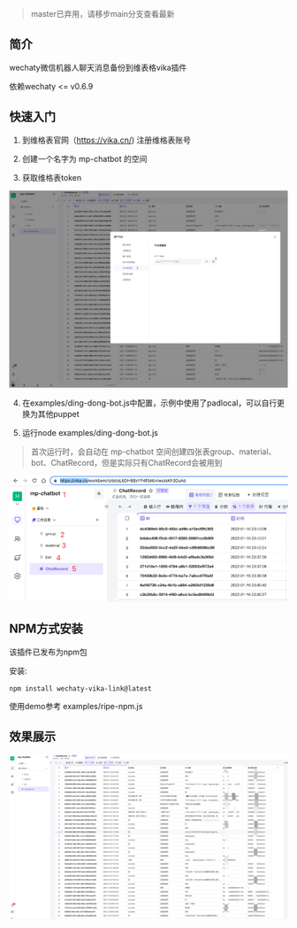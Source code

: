 > master已弃用，请移步main分支查看最新

## 简介

wechaty微信机器人聊天消息备份到维表格vika插件

依赖wechaty <= v0.6.9

## 快速入门

1. 到维格表官网（https://vika.cn/) 注册维格表账号

2. 创建一个名字为 mp-chatbot 的空间

3. 获取维格表token

![vika](./doc/images/vika_token.png)

4. 在examples/ding-dong-bot.js中配置，示例中使用了padlocal，可以自行更换为其他puppet

5. 运行node examples/ding-dong-bot.js

> 首次运行时，会自动在 mp-chatbot 空间创建四张表group、material、bot、ChatRecord，但是实际只有ChatRecord会被用到

![vika](./doc/images/vika.png)

## NPM方式安装

该插件已发布为npm包

安装:

```
npm install wechaty-vika-link@latest

```

使用demo参考 examples/ripe-npm.js

## 效果展示

![vika](./doc/images/demo.png)
